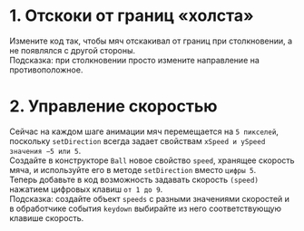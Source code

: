 # 1. Отскоки от границ «холста»<br>
Измените код так, чтобы мяч отскакивал от границ при столкновении, а не появлялся с другой стороны.<br>
Подсказка: при столкновении просто измените направление на противоположное.

# 2. Управление скоростью<br>
Сейчас на каждом шаге анимации мяч перемещается на ```5 пикселей```, поскольку ```setDirection``` всегда задает свойствам ```xSpeed и ySpeed значения −5 или 5```.<br>
Создайте в конструкторе ```Ball``` новое свойство ```speed```, хранящее скорость мяча, и используйте его в методе ```setDirection``` вместо ```цифры 5```.<br>
Теперь добавьте в код возможность задавать скорость ```(speed)``` нажатием цифровых клавиш ```от 1 до 9```.<br>
Подсказка: создайте объект ```speeds``` с разными значениями скоростей и в обработчике события ```keydown``` выбирайте из него соответствующую клавише скорость.